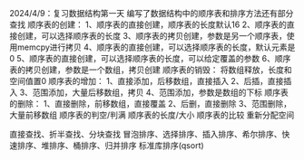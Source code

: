 2024/4/9：复习数据结构第一天    编写了数据结构中的顺序表和排序方法还有部分查找
  顺序表的创建：
                1、顺序表的直接创建，顺序表的长度默认16
                2、顺序表的直接创建，可以选择顺序表的长度
                3、顺序表的拷贝创建，参数是另一个顺序表，使用memcpy进行拷贝
                4、顺序表的直接创建，可以选择顺序表的长度，默认元素是0
                5、顺序表的直接创建，可以选择顺序表的长度，可以给定覆盖的参数
                6、顺序表的拷贝创建，参数是一个数组，拷贝创建
  顺序表的销毁：
                将数组释放，长度和空间值置0
  顺序表的增加：
                1、直接添加，后移数组，直接插入
                2、后插，直接插入
                3、范围添加，大量后移数组，拷贝
                4、范围添加，参数是数组的下标
  顺序表的删除：
                1、直接删除，前移数组，直接覆盖
                2、后删，直接删除
                3、范围删除，大量前移数组
  顺序表的判空/判满
  顺序表的长度/大小
  顺序表的比较
  重新分配空间

  直接查找、折半查找、分块查找
  冒泡排序、选择排序、插入排序、希尔排序、快速排序、堆排序、桶排序、归并排序
  标准库排序(qsort)
